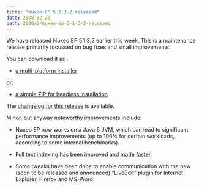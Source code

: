 ```yaml
---
title: "Nuxeo EP 5.1.3.2 released"
date: 2008-02-28
path: 2008/2/nuxeo-ep-5-1-3-2-released
---
```


<p>We have released Nuxeo EP 5.1.3.2 earlier this week. This is a maintenance release primarily focussed on bug fixes and small improvements.</p><p>You can download it as </p><ul><li><a href="http://www.nuxeo.org/sections/downloads/">a multi-platform installer</a></li>
</ul><p>or:</p><ul><li><a href="http://www.nuxeo.org/static/NuxeoEP/nuxeo-ep-5.1.3.2.GA-1.zip%5D">a simple ZIP for headless installation</a></li>
</ul><p>The <a href="http://jira.nuxeo.org/secure/ReleaseNote.jspa?projectId=10011&amp;styleName=Html&amp;version=10379">changelog for this release</a> is available.</p><p>Minor, but anyway noteworthy improvements include:</p><ul><li><p>Nuxeo EP now works on a Java 6 JVM, which can lead to significant performance improvements (up to 100% for certain workloads, according to some internal benchmarks).</p></li>
<li><p>Full text indexing has been improved and made faster.</p></li>
<li><p>Some tweaks have been done to enable communication with the new (soon to be released and announced) &#8220;LiveEdit&#8221; plugin for Internet Explorer, Firefox and MS-Word.</p></li>
</ul>

